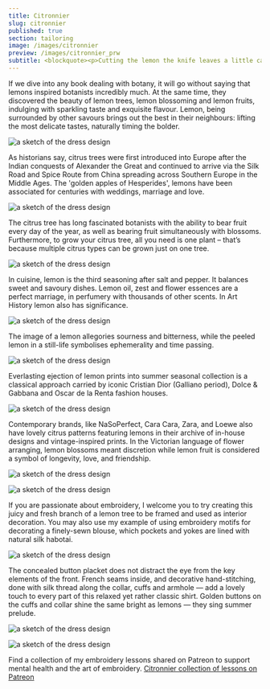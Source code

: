 ```yaml
---
title: Citronnier
slug: citronnier
published: true
section: tailoring
image: /images/citronnier
preview: /images/citronnier_prw
subtitle: <blockquote><p>Cutting the lemon the knife leaves a little cathedral&colon; alcoves unguessed by the eye that open acidulous glass to the light; topazes riding the droplets, altars, aromatic facades.</p><cite>Pablo Neruda “Ode To a Lemon”</cite></blockquote>
---
```


If we dive into any book dealing with botany, it will go without saying that lemons inspired botanists incredibly much. At the same time, they discovered the beauty of lemon trees, lemon blossoming and lemon fruits, indulging with sparkling taste and exquisite flavour. Lemon, being surrounded by other savours brings out the best in their neighbours: lifting the most delicate tastes, naturally timing the bolder.

![a sketch of the dress design](/images/citronnier_1)

As historians say, citrus trees were first introduced into Europe after the Indian conquests of Alexander the Great and continued to arrive via the Silk Road and Spice Route from China spreading across Southern Europe in the Middle Ages. The 'golden apples of Hesperides', lemons have been associated for centuries with weddings, marriage and love.

![a sketch of the dress design](/images/citronnier_2)

The citrus tree has long fascinated botanists with the ability to bear fruit every day of the year, as well as bearing fruit simultaneously with blossoms. Furthermore, to grow your citrus tree, all you need is one plant – that’s because multiple citrus types can be grown just on one tree.

![a sketch of the dress design](/images/citronnier_3)

In cuisine, lemon is the third seasoning after salt and pepper. It balances sweet and savoury dishes. Lemon oil, zest and flower essences are a perfect marriage, in perfumery with thousands of other scents. In Art History lemon also has significance.

![a sketch of the dress design](/images/citronnier_5)

The image of a lemon allegories sourness and bitterness, while the peeled lemon in a still-life symbolises ephemerality and time passing.

![a sketch of the dress design](/images/citronnier_6)

Everlasting ejection of lemon prints into summer seasonal collection is a classical approach carried by iconic Cristian Dior (Galliano period), Dolce & Gabbana and Oscar de la Renta fashion houses.

![a sketch of the dress design](/images/citronnier_7)

Contemporary brands, like NaSoPerfect, Cara Cara, Zara, and Loewe also have lovely citrus patterns featuring lemons in their archive of in-house designs and vintage-inspired prints.
In the Victorian language of flower arranging, lemon blossoms meant discretion while lemon fruit is considered a symbol of longevity, love, and friendship.

![a sketch of the dress design](/images/citronnier_8)

![a sketch of the dress design](/images/citronnier_9)

If you are passionate about embroidery, I welcome you to try creating this juicy and fresh branch of a lemon tree to be framed and used as interior decoration. You may also use my example of using embroidery motifs for decorating a finely-sewn blouse, which pockets and yokes are lined with natural silk habotai.

![a sketch of the dress design](/images/citronnier_10)

The concealed button placket does not distract the eye from the key elements of the front. French seams inside, and decorative hand-stitching, done with silk thread along the collar, cuffs and armhole — add a lovely touch to every part of this relaxed yet rather classic shirt. Golden buttons on the cuffs and collar shine the same bright as lemons — they sing summer prelude.

![a sketch of the dress design](/images/citronnier_11)

![a sketch of the dress design](/images/citronnier_12)

Find a collection of my embroidery lessons shared on Patreon to support mental health and the art of embroidery. <a href="https://www.patreon.com/collection/598231">Citronnier collection of lessons on Patreon</a>
